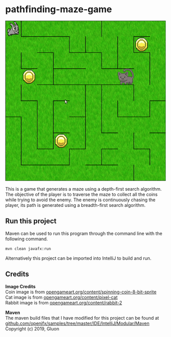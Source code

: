 # pathfinding-maze-game
![Farmers Market Finder Demo](demo/demo.gif)  

This is a game that generates a maze using a depth-first search algorithm. The objective of the player is to traverse the maze to collect all the coins while trying to avoid the enemy. The enemy is continuously chasing the player, its path is generated using a breadth-first search algorithm.


## Run this project  
Maven can be used to run this program through the command line with the following command.

    mvn clean javafx:run

Alternatively this project can be imported into IntelliJ to  build and run.

## Credits
**Image Credits**  
Coin image is from [opengameart.org/content/spinning-coin-8-bit-sprite](https://opengameart.org/content/spinning-coin-8-bit-sprite)  
Cat image is from [opengameart.org/content/pixel-cat](https://opengameart.org/content/pixel-cat)  
Rabbit image is from [opengameart.org/content/rabbit-2](https://opengameart.org/content/rabbit-2)

**Maven**  
The maven build files that I have modified for this project can be found at  
[github.com/openjfx/samples/tree/master/IDE/IntelliJ/Modular/Maven](https://github.com/openjfx/samples/tree/master/IDE/IntelliJ/Modular/Maven)   Copyright (c) 2019, Gluon